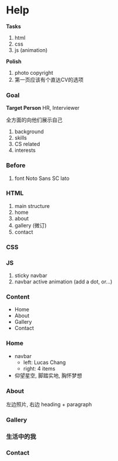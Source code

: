 # Help

**Tasks**
1. html
2. css
3. js (animation)

**Polish**
1. photo copyright
2. 第一页应该有个直达CV的选项



### Goal
**Target Person**
HR, Interviewer

全方面的向他们展示自己
1. background
2. skills
3. CS related
4. interests


### Before
1. font
Noto Sans SC
lato

### HTML
1. main structure
2. home
3. about
4. gallery (微订)
5. contact






### CSS






### JS
1. sticky navbar
2. navbar active animation (add a dot, or...)





### Content
- Home
- About
- Gallery
- Contact


### Home
- navbar
    - left: Lucas Chang
    - right: 4 items
- 仰望星空, 脚踏实地, 胸怀梦想


### About
左边照片, 右边 heading + paragraph


### Gallery


### 生活中的我


### Contact
